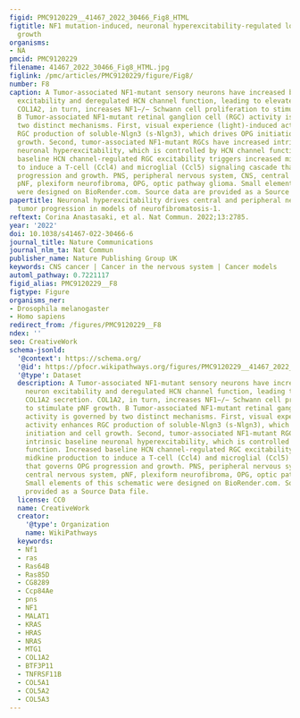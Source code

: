 ```yaml
---
figid: PMC9120229__41467_2022_30466_Fig8_HTML
figtitle: NF1 mutation-induced, neuronal hyperexcitability-regulated low-grade tumor
  growth
organisms:
- NA
pmcid: PMC9120229
filename: 41467_2022_30466_Fig8_HTML.jpg
figlink: /pmc/articles/PMC9120229/figure/Fig8/
number: F8
caption: A Tumor-associated NF1-mutant sensory neurons have increased baseline neuron
  excitability and deregulated HCN channel function, leading to elevated COL1A2 secretion.
  COL1A2, in turn, increases NF1−/− Schwann cell proliferation to stimulate pNF growth.
  B Tumor-associated NF1-mutant retinal ganglion cell (RGC) activity is governed by
  two distinct mechanisms. First, visual experience (light)-induced activity enhances
  RGC production of soluble-Nlgn3 (s-Nlgn3), which drives OPG initiation and cell
  growth. Second, tumor-associated NF1-mutant RGCs have increased intrinsic baseline
  neuronal hyperexcitability, which is controlled by HCN channel function. Increased
  baseline HCN channel-regulated RGC excitability triggers increased midkine production
  to induce a T-cell (Ccl4) and microglial (Ccl5) signaling cascade that governs OPG
  progression and growth. PNS, peripheral nervous system, CNS, central nervous system,
  pNF, plexiform neurofibroma, OPG, optic pathway glioma. Small elements of this schematic
  were designed on BioRender.com. Source data are provided as a Source Data file.
papertitle: Neuronal hyperexcitability drives central and peripheral nervous system
  tumor progression in models of neurofibromatosis-1.
reftext: Corina Anastasaki, et al. Nat Commun. 2022;13:2785.
year: '2022'
doi: 10.1038/s41467-022-30466-6
journal_title: Nature Communications
journal_nlm_ta: Nat Commun
publisher_name: Nature Publishing Group UK
keywords: CNS cancer | Cancer in the nervous system | Cancer models
automl_pathway: 0.7221117
figid_alias: PMC9120229__F8
figtype: Figure
organisms_ner:
- Drosophila melanogaster
- Homo sapiens
redirect_from: /figures/PMC9120229__F8
ndex: ''
seo: CreativeWork
schema-jsonld:
  '@context': https://schema.org/
  '@id': https://pfocr.wikipathways.org/figures/PMC9120229__41467_2022_30466_Fig8_HTML.html
  '@type': Dataset
  description: A Tumor-associated NF1-mutant sensory neurons have increased baseline
    neuron excitability and deregulated HCN channel function, leading to elevated
    COL1A2 secretion. COL1A2, in turn, increases NF1−/− Schwann cell proliferation
    to stimulate pNF growth. B Tumor-associated NF1-mutant retinal ganglion cell (RGC)
    activity is governed by two distinct mechanisms. First, visual experience (light)-induced
    activity enhances RGC production of soluble-Nlgn3 (s-Nlgn3), which drives OPG
    initiation and cell growth. Second, tumor-associated NF1-mutant RGCs have increased
    intrinsic baseline neuronal hyperexcitability, which is controlled by HCN channel
    function. Increased baseline HCN channel-regulated RGC excitability triggers increased
    midkine production to induce a T-cell (Ccl4) and microglial (Ccl5) signaling cascade
    that governs OPG progression and growth. PNS, peripheral nervous system, CNS,
    central nervous system, pNF, plexiform neurofibroma, OPG, optic pathway glioma.
    Small elements of this schematic were designed on BioRender.com. Source data are
    provided as a Source Data file.
  license: CC0
  name: CreativeWork
  creator:
    '@type': Organization
    name: WikiPathways
  keywords:
  - Nf1
  - ras
  - Ras64B
  - Ras85D
  - CG8289
  - Ccp84Ae
  - pns
  - NF1
  - MALAT1
  - KRAS
  - HRAS
  - NRAS
  - MTG1
  - COL1A2
  - BTF3P11
  - TNFRSF11B
  - COL5A1
  - COL5A2
  - COL5A3
---
```

